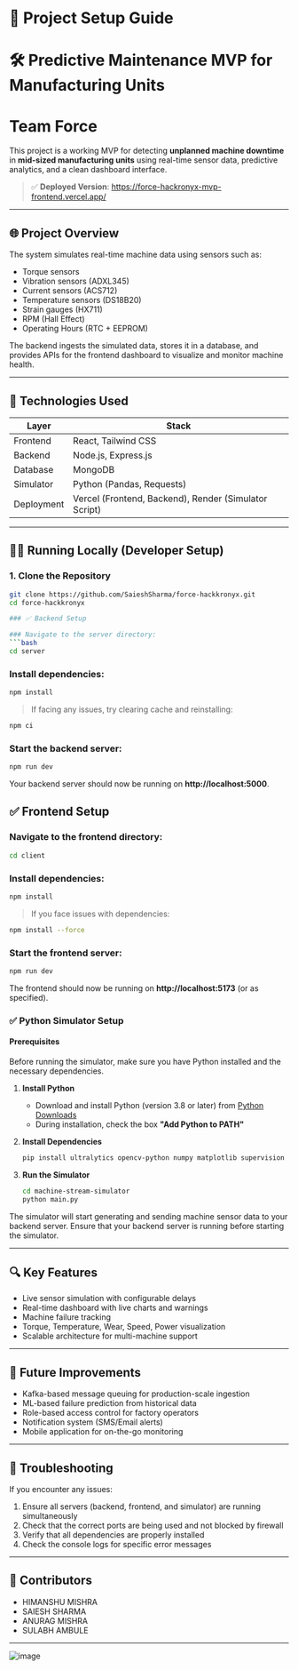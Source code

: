 # 🚀 Project Setup Guide
# 🛠️ Predictive Maintenance MVP for Manufacturing Units

# Team Force
This project is a working MVP for detecting **unplanned machine downtime** in **mid-sized manufacturing units** using real-time sensor data, predictive analytics, and a clean dashboard interface.

> ✅ **Deployed Version**: https://force-hackronyx-mvp-frontend.vercel.app/  


---

## 🌐 Project Overview

The system simulates real-time machine data using sensors such as:

- Torque sensors
- Vibration sensors (ADXL345)
- Current sensors (ACS712)
- Temperature sensors (DS18B20)
- Strain gauges (HX711)
- RPM (Hall Effect)
- Operating Hours (RTC + EEPROM)

The backend ingests the simulated data, stores it in a database, and provides APIs for the frontend dashboard to visualize and monitor machine health.

---

## 🚀 Technologies Used

| Layer         | Stack                          |
|--------------|---------------------------------|
| Frontend     | React, Tailwind CSS             |
| Backend      | Node.js, Express.js             |
| Database     | MongoDB                         |
| Simulator    | Python (Pandas, Requests)       |
| Deployment   | Vercel (Frontend, Backend), Render (Simulator Script) |

---

## 🧑‍💻 Running Locally (Developer Setup)

### 1. Clone the Repository

```bash
git clone https://github.com/SaieshSharma/force-hackkronyx.git
cd force-hackkronyx

### ✅ Backend Setup

### Navigate to the server directory:
```bash
cd server
```

### Install dependencies:
```bash
npm install
```

> If facing any issues, try clearing cache and reinstalling:
```bash
npm ci
```

### Start the backend server:
```bash
npm run dev
```

Your backend server should now be running on **http://localhost:5000**.

## ✅ Frontend Setup

### Navigate to the frontend directory:
```bash
cd client
```

### Install dependencies:
```bash
npm install
```
> If you face issues with dependencies:
```bash
npm install --force
```

### Start the frontend server:
```bash
npm run dev
```

The frontend should now be running on **http://localhost:5173** (or as specified).


### ✅ Python Simulator Setup

#### Prerequisites
Before running the simulator, make sure you have Python installed and the necessary dependencies.

1. **Install Python**
   - Download and install Python (version 3.8 or later) from [Python Downloads](https://www.python.org/downloads/)
   - During installation, check the box **"Add Python to PATH"**

2. **Install Dependencies**
   ```bash
   pip install ultralytics opencv-python numpy matplotlib supervision google-generativeai pandas requests
   ```

3. **Run the Simulator**
   ```bash
   cd machine-stream-simulator
   python main.py
   ```

The simulator will start generating and sending machine sensor data to your backend server. Ensure that your backend server is running before starting the simulator.

---

## 🔍 Key Features

- Live sensor simulation with configurable delays
- Real-time dashboard with live charts and warnings
- Machine failure tracking
- Torque, Temperature, Wear, Speed, Power visualization
- Scalable architecture for multi-machine support

---

## 🧠 Future Improvements

- Kafka-based message queuing for production-scale ingestion
- ML-based failure prediction from historical data
- Role-based access control for factory operators
- Notification system (SMS/Email alerts)
- Mobile application for on-the-go monitoring

---

## 📝 Troubleshooting

If you encounter any issues:

1. Ensure all servers (backend, frontend, and simulator) are running simultaneously
2. Check that the correct ports are being used and not blocked by firewall
3. Verify that all dependencies are properly installed
4. Check the console logs for specific error messages

---

## 👥 Contributors

- HIMANSHU MISHRA
- SAIESH SHARMA
- ANURAG MISHRA
- SULABH AMBULE

---

![image](https://github.com/user-attachments/assets/f80fb615-da24-4f24-8c3e-3530a5a431c9)
